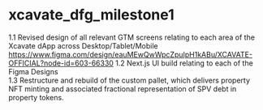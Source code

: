 # xcavate_dfg_milestone1

1.1 Revised design of all relevant GTM screens relating to each area of the Xcavate dApp across Desktop/Tablet/Mobile </br>
https://www.figma.com/design/eauMEwQwWpcZpuIpH1kABu/XCAVATE-OFFICIAL?node-id=603-66330
1.2 Next.js UI build relating to each of the Figma Designs </br>
1.3 Restructure and rebuild of the custom pallet, which delivers property NFT minting and associated fractional representation of SPV debt in property tokens.
